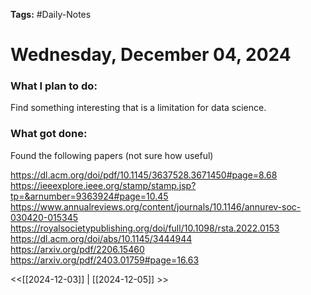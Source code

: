 **Tags:** #Daily-Notes
# Wednesday, December 04, 2024

### What I plan to do:
Find something interesting that is a limitation for data science. 
### What got done:
Found the following papers (not sure how useful)

https://dl.acm.org/doi/pdf/10.1145/3637528.3671450#page=8.68
https://ieeexplore.ieee.org/stamp/stamp.jsp?tp=&arnumber=9363924#page=10.45
https://www.annualreviews.org/content/journals/10.1146/annurev-soc-030420-015345
https://royalsocietypublishing.org/doi/full/10.1098/rsta.2022.0153
https://dl.acm.org/doi/abs/10.1145/3444944
https://arxiv.org/pdf/2206.15460
https://arxiv.org/pdf/2403.01759#page=16.63

<<[[2024-12-03]] | [[2024-12-05]] >>